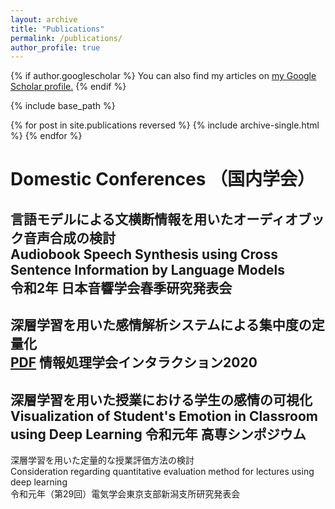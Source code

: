 ```yaml
---
layout: archive
title: "Publications"
permalink: /publications/
author_profile: true
---
```


{% if author.googlescholar %}
  You can also find my articles on <u><a href="{{author.googlescholar}}">my Google Scholar profile</a>.</u>
{% endif %}

{% include base_path %}

{% for post in site.publications reversed %}
  {% include archive-single.html %}
{% endfor %}

# Domestic Conferences  （国内学会）

言語モデルによる文横断情報を用いたオーディオブック音声合成の検討  
Audiobook Speech Synthesis using Cross Sentence Information by Language Models  
令和2年 日本音響学会春季研究発表会  
---

深層学習を用いた感情解析システムによる集中度の定量化  
[PDF](http://www.interaction-ipsj.org/proceedings/2020/data/pdf/2P-80.pdf)
情報処理学会インタラクション2020  
---
深層学習を用いた授業における学生の感情の可視化
Visualization of Student's Emotion in Classroom using Deep Learning
令和元年 高専シンポジウム
---
深層学習を用いた定量的な授業評価方法の検討  
Consideration regarding quantitative evaluation method for lectures using deep learning  
令和元年（第29回）電気学会東京支部新潟支所研究発表会